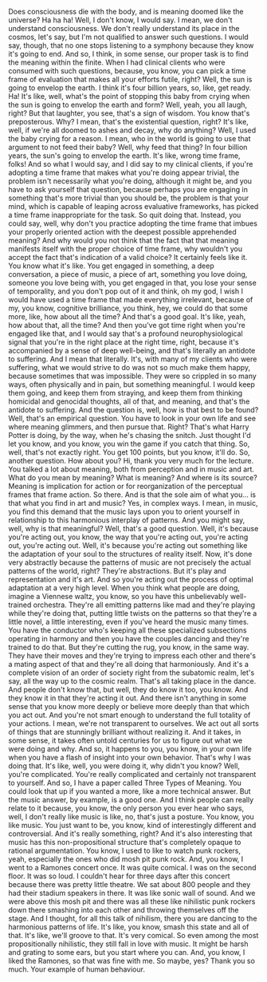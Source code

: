  Does consciousness die with the body, and is meaning doomed like the universe? Ha ha ha! Well, I don't know, I would say. I mean, we don't understand consciousness. We don't really understand its place in the cosmos, let's say, but I'm not qualified to answer such questions. I would say, though, that no one stops listening to a symphony because they know it's going to end. And so, I think, in some sense, our proper task is to find the meaning within the finite. When I had clinical clients who were consumed with such questions, because, you know, you can pick a time frame of evaluation that makes all your efforts futile, right? Well, the sun is going to envelop the earth. I think it's four billion years, so, like, get ready. Ha! It's like, well, what's the point of stopping this baby from crying when the sun is going to envelop the earth and form? Well, yeah, you all laugh, right? But that laughter, you see, that's a sign of wisdom. You know that's preposterous. Why? I mean, that's the existential question, right? It's like, well, if we're all doomed to ashes and decay, why do anything? Well, I used the baby crying for a reason. I mean, who in the world is going to use that argument to not feed their baby? Well, why feed that thing? In four billion years, the sun's going to envelop the earth. It's like, wrong time frame, folks! And so what I would say, and I did say to my clinical clients, if you're adopting a time frame that makes what you're doing appear trivial, the problem isn't necessarily what you're doing, although it might be, and you have to ask yourself that question, because perhaps you are engaging in something that's more trivial than you should be, the problem is that your mind, which is capable of leaping across evaluative frameworks, has picked a time frame inappropriate for the task. So quit doing that. Instead, you could say, well, why don't you practice adopting the time frame that imbues your properly oriented action with the deepest possible apprehended meaning? And why would you not think that the fact that that meaning manifests itself with the proper choice of time frame, why wouldn't you accept the fact that's indication of a valid choice? It certainly feels like it. You know what it's like. You get engaged in something, a deep conversation, a piece of music, a piece of art, something you love doing, someone you love being with, you get engaged in that, you lose your sense of temporality, and you don't pop out of it and think, oh my god, I wish I would have used a time frame that made everything irrelevant, because of my, you know, cognitive brilliance, you think, hey, we could do that some more, like, how about all the time? And that's a good goal. It's like, yeah, how about that, all the time? And then you've got time right when you're engaged like that, and I would say that's a profound neurophysiological signal that you're in the right place at the right time, right, because it's accompanied by a sense of deep well-being, and that's literally an antidote to suffering. And I mean that literally. It's, with many of my clients who were suffering, what we would strive to do was not so much make them happy, because sometimes that was impossible. They were so crippled in so many ways, often physically and in pain, but something meaningful. I would keep them going, and keep them from straying, and keep them from thinking homicidal and genocidal thoughts, all of that, and meaning, and that's the antidote to suffering. And the question is, well, how is that best to be found? Well, that's an empirical question. You have to look in your own life and see where meaning glimmers, and then pursue that. Right? That's what Harry Potter is doing, by the way, when he's chasing the snitch. Just thought I'd let you know, and you know, you win the game if you catch that thing. So, well, that's not exactly right. You get 100 points, but you know, it'll do. So, another question. How about you? Hi, thank you very much for the lecture. You talked a lot about meaning, both from perception and in music and art. What do you mean by meaning? What is meaning? And where is its source? Meaning is implication for action or for reorganization of the perceptual frames that frame action. So there. And is that the sole aim of what you... is that what you find in art and music? Yes, in complex ways. I mean, in music, you find this demand that the music lays upon you to orient yourself in relationship to this harmonious interplay of patterns. And you might say, well, why is that meaningful? Well, that's a good question. Well, it's because you're acting out, you know, the way that you're acting out, you're acting out, you're acting out. Well, it's because you're acting out something like the adaptation of your soul to the structures of reality itself. Now, it's done very abstractly because the patterns of music are not precisely the actual patterns of the world, right? They're abstractions. But it's play and representation and it's art. And so you're acting out the process of optimal adaptation at a very high level. When you think what people are doing, imagine a Viennese waltz, you know, so you have this unbelievably well-trained orchestra. They're all emitting patterns like mad and they're playing while they're doing that, putting little twists on the patterns so that they're a little novel, a little interesting, even if you've heard the music many times. You have the conductor who's keeping all these specialized subsections operating in harmony and then you have the couples dancing and they're trained to do that. But they're cutting the rug, you know, in the same way. They have their moves and they're trying to impress each other and there's a mating aspect of that and they're all doing that harmoniously. And it's a complete vision of an order of society right from the subatomic realm, let's say, all the way up to the cosmic realm. That's all taking place in the dance. And people don't know that, but well, they do know it too, you know. And they know it in that they're acting it out. And there isn't anything in some sense that you know more deeply or believe more deeply than that which you act out. And you're not smart enough to understand the full totality of your actions. I mean, we're not transparent to ourselves. We act out all sorts of things that are stunningly brilliant without realizing it. And it takes, in some sense, it takes often untold centuries for us to figure out what we were doing and why. And so, it happens to you, you know, in your own life when you have a flash of insight into your own behavior. That's why I was doing that. It's like, well, you were doing it, why didn't you know? Well, you're complicated. You're really complicated and certainly not transparent to yourself. And so, I have a paper called Three Types of Meaning. You could look that up if you wanted a more, like a more technical answer. But the music answer, by example, is a good one. And I think people can really relate to it because, you know, the only person you ever hear who says, well, I don't really like music is like, no, that's just a posture. You know, you like music. You just want to be, you know, kind of interestingly different and controversial. And it's really something, right? And it's also interesting that music has this non-propositional structure that's completely opaque to rational argumentation. You know, I used to like to watch punk rockers, yeah, especially the ones who did mosh pit punk rock. And, you know, I went to a Ramones concert once. It was quite comical. I was on the second floor. It was so loud. I couldn't hear for three days after this concert because there was pretty little theatre. We sat about 800 people and they had their stadium speakers in there. It was like sonic wall of sound. And we were above this mosh pit and there was all these like nihilistic punk rockers down there smashing into each other and throwing themselves off the stage. And I thought, for all this talk of nihilism, there you are dancing to the harmonious patterns of life. It's like, you know, smash this state and all of that. It's like, we'll groove to that. It's very comical. So even among the most propositionally nihilistic, they still fall in love with music. It might be harsh and grating to some ears, but you start where you can. And, you know, I liked the Ramones, so that was fine with me. So maybe, yes? Thank you so much. Your example of human behaviour.
